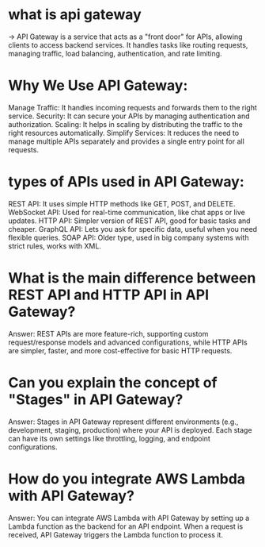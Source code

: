 # what is api gateway
-> API Gateway is a service that acts as a "front door" for APIs, allowing clients to access backend services. It handles tasks like routing requests, managing traffic, load balancing, authentication, and rate limiting.

# Why We Use API Gateway:
Manage Traffic: It handles incoming requests and forwards them to the right service.
Security: It can secure your APIs by managing authentication and authorization.
Scaling: It helps in scaling by distributing the traffic to the right resources automatically.
Simplify Services: It reduces the need to manage multiple APIs separately and provides a single entry point for all requests.

# types of APIs used in API Gateway:
REST API: It uses simple HTTP methods like GET, POST, and DELETE.
WebSocket API: Used for real-time communication, like chat apps or live updates.
HTTP API: Simpler version of REST API, good for basic tasks and cheaper.
GraphQL API: Lets you ask for specific data, useful when you need flexible queries.
SOAP API: Older type, used in big company systems with strict rules, works with XML.

# What is the main difference between REST API and HTTP API in API Gateway?
Answer: REST APIs are more feature-rich, supporting custom request/response models and advanced configurations, while HTTP APIs are simpler, faster, and more cost-effective for basic HTTP requests.

# Can you explain the concept of "Stages" in API Gateway?
Answer: Stages in API Gateway represent different environments (e.g., development, staging, production) where your API is deployed. Each stage can have its own settings like throttling, logging, and endpoint configurations.

# How do you integrate AWS Lambda with API Gateway?
Answer: You can integrate AWS Lambda with API Gateway by setting up a Lambda function as the backend for an API endpoint. When a request is received, API Gateway triggers the Lambda function to process it.
